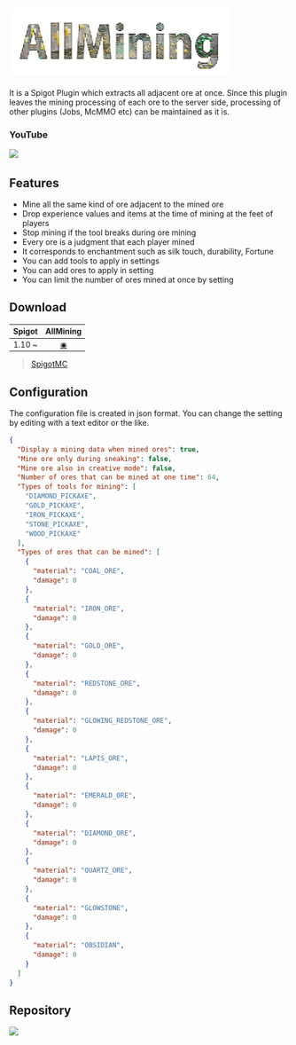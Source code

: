 # ![AllMining](./assets/AllMining.png)

It is a Spigot Plugin which extracts all adjacent ore at once.
Since this plugin leaves the mining processing of each ore to the server side,
processing of other plugins (Jobs, McMMO etc) can be maintained as it is.

### YouTube

[![](http://img.youtube.com/vi/TZzIPO7CANE/0.jpg)](http://www.youtube.com/watch?v=TZzIPO7CANE)

## Features

- Mine all the same kind of ore adjacent to the mined ore
- Drop experience values ​​and items at the time of mining at the feet of players
- Stop mining if the tool breaks during ore mining
- Every ore is a judgment that each player mined
- It corresponds to enchantment such as silk touch, durability, Fortune
- You can add tools to apply in settings
- You can add ores to apply in setting
- You can limit the number of ores mined at once by setting

## Download

| Spigot | AllMining |
| :----: | :-------: |
| 1.10 ~ | [◉](https://www.spigotmc.org/resources/allmining.36443/download?version=143104) |

> [SpigotMC](https://www.spigotmc.org/resources/allmining.36443/)

## Configuration

The configuration file is created in json format.
You can change the setting by editing with a text editor or the like.

```json
{
  "Display a mining data when mined ores": true,
  "Mine ore only during sneaking": false,
  "Mine ore also in creative mode": false,
  "Number of ores that can be mined at one time": 64,
  "Types of tools for mining": [
    "DIAMOND_PICKAXE",
    "GOLD_PICKAXE",
    "IRON_PICKAXE",
    "STONE_PICKAXE",
    "WOOD_PICKAXE"
  ],
  "Types of ores that can be mined": [
    {
      "material": "COAL_ORE",
      "damage": 0
    },
    {
      "material": "IRON_ORE",
      "damage": 0
    },
    {
      "material": "GOLD_ORE",
      "damage": 0
    },
    {
      "material": "REDSTONE_ORE",
      "damage": 0
    },
    {
      "material": "GLOWING_REDSTONE_ORE",
      "damage": 0
    },
    {
      "material": "LAPIS_ORE",
      "damage": 0
    },
    {
      "material": "EMERALD_ORE",
      "damage": 0
    },
    {
      "material": "DIAMOND_ORE",
      "damage": 0
    },
    {
      "material": "QUARTZ_ORE",
      "damage": 0
    },
    {
      "material": "GLOWSTONE",
      "damage": 0
    },
    {
      "material": "OBSIDIAN",
      "damage": 0
    }
  ]
}
```

## Repository

<a href='https://bintray.com/masahirosaito-repo/Spigot-Plugin/AllMining?source=watch' alt='Get automatic notifications about new "AllMining" versions'><img src='https://www.bintray.com/docs/images/bintray_badge_color.png'></a>